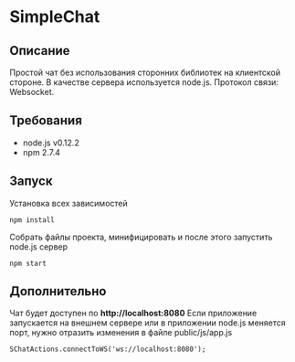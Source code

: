 # SimpleChat

## Описание

Простой чат без использования сторонних библиотек на клиентской стороне. В качестве сервера используется node.js. Протокол связи: Websocket.

## Требования

- node.js v0.12.2
- npm 2.7.4
 
## Запуск

Установка всех зависимостей
```
npm install
```

Собрать файлы проекта, минифицировать и после этого запустить node.js сервер
```
npm start
```

## Дополнительно

Чат будет доступен по **http://localhost:8080**
Если приложение запускается на внешнем сервере или в приложении node.js меняется порт, нужно отразить изменения в файле public/js/app.js
```
SChatActions.connectToWS('ws://localhost:8080');
```





